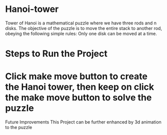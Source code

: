 # Hanoi-tower
Tower of Hanoi is a mathematical puzzle where we have three rods and n disks. The objective of the puzzle is to move the entire stack to another rod, obeying the following simple rules: Only one disk can be moved at a time.
# Steps to Run the Project
# Click make move button to create the Hanoi tower, then keep on click the make move button to solve the puzzle 
Future Improvements
This Project can be further enhanced by 3d animation to the puzzle
